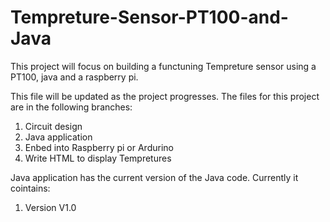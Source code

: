 # Tempreture-Sensor-PT100-and-Java
This project will focus on building a functuning Tempreture sensor using a PT100, java and a raspberry pi.

This file will be updated as the project progresses. The files for this project are in the following branches:

1. Circuit design 
2. Java application
3. Enbed into Raspberry pi or Ardurino
4. Write HTML to display Tempretures

Java application has the current version of the Java code. Currently it cointains:
1. Version V1.0

